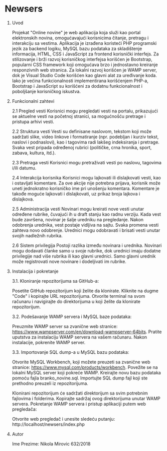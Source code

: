 # Newsers
1. Uvod

   Projekat "Online novine" je web aplikacija koja služi kao portal elektronskih novina, omogućavajući korisnicima čitanje, pretragu i interakciju sa vestima. Aplikacija je
   izrađena koristeći PHP programski jezik za backend logiku, MySQL bazu podataka za skladištenje informacija, HTML, CSS i JavaScript za frontend korisnički interfejs. Za 
   stilizovanje i brži razvoj korisničkog interfejsa korišćen je Bootstrap, popularni CSS framework koji omogućava brzo i jednostavno kreiranje responzivnih web stranica. Za
   lokalni razvoj korišćen je WAMP server, dok je Visual Studio Code korišćen kao glavni alat za uređivanje koda. Iako je većina funkcionalnosti implementirana korišćenjem 
   PHP-a, Bootstrap i JavaScript su korišćeni za dodatnu funkcionalnost i poboljšanje korisničkog iskustva.

3. Funkcionalni zahtevi

   2.1 Pregled vesti
   Korisnici mogu pregledati vesti na portalu, prikazujući se aktuelne vesti na početnoj stranici, sa mogućnošću pretrage i pristupa arhivi vesti.
   
   2.2 Struktura vesti
   Vesti su definisane naslovom, tekstom koji može sadržati slike, video linkove i formatiranje (npr. podebljan i kurziv tekst, naslovi i podnaslovi), kao i tagovima radi 
   lakšeg indeksiranja i pretrage. Svaka vest pripada određenoj rubrici (političke, crna hronika, sport, zabava, kultura, itd.).
   
   2.3 Pretraga vesti
   Korisnici mogu pretraživati vesti po naslovu, tagovima i/ili datumu.
   
   2.4 Interakcija korisnika
   Korisnici mogu lajkovati ili dislajkovati vesti, kao i ostavljati komentare. Za ove akcije nije potrebna prijava, korisnik može uneti jednokratno korisničko ime pri 
   unošenju komentara. Komentare je takođe moguće lajkovati i dislajkovati, uz prikaz broja lajkova i dislajkova.
   
   2.5 Administracija vesti
   Novinari mogu kreirati nove vesti unutar određene rubrike, čuvajući ih u draft stanju kao radnu verziju. Kada vest bude završena, novinar je šalje uredniku na pregledanje. 
   Nakon odobrenja urednika, vest postaje vidljiva na sajtu. Svaka promena vesti zahteva novo odobrenje. Urednici mogu odobravati i brisati vesti unutar svojih nadležnih 
   rubrika.
   
   2.6 Sistem privilegija
   Postoji razlika između novinara i urednika. Novinari mogu dodavati članke samo u svoje rubrike, dok urednici imaju dodatne privilegije nad više rubrika ili kao glavni 
   urednici. Samo glavni urednik može registrovati nove novinare i dodeljivati im rubrike.


4. Instalacija i pokretanje

   3.1. Kloniranje repozitorijuma sa GitHub-a:

   Posetite GitHub repozitorijum koji želite da klonirate.
   Kliknite na dugme "Code" i kopirajte URL repozitorijuma.
   Otvorite terminal na svom računaru i navigirajte do direktorijuma u koji želite da klonirate repozitorijum.

   3.2. Podešavanje WAMP servera i MySQL baze podataka:

   Preuzmite WAMP server sa zvanične web stranice: https://www.wampserver.com/en/download-wampserver-64bits.
   Pratite uputstva za instalaciju WAMP servera na vašem računaru.
   Nakon instalacije, pokrenite WAMP server.

   3.3. Importovanje SQL dump-a u MySQL bazu podataka:

   Otvorite MySQL Workbench, koji možete preuzeti sa zvanične web stranice: https://www.mysql.com/products/workbench.
   Povežite se na lokalni MySQL server koji pokreće WAMP.
   Kreirajte novu bazu podataka pomoću fajla branko_novine.sql.
   Importujte SQL dump fajl koji ste prethodno preuzeli iz repozitorijuma.

   Klonirani repozitorijum će sadržati direktorijum sa svim potrebnim fajlovima i folderima.
   Kopirajte sadržaj ovog direktorijuma unutar WAMP servera.
   Pokretanje WAMP servera i pristup aplikaciji putem web pregledača:

   Otvorite web pregledač i unesite sledeću putanju: http://localhost/newsers/index.php

5. Autor
   
   Ime Prezime: Nikola Mirovic 632/2018
